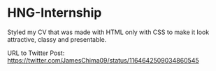 # HNG-Internship

Styled my CV that was made with HTML only with CSS to make it
look attractive, classy and presentable.

URL to Twitter Post: https://twitter.com/JamesChima09/status/1164642509034860545

